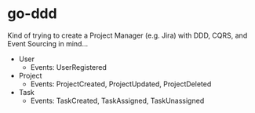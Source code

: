 # go-ddd

Kind of trying to create a Project Manager (e.g. Jira) with DDD, CQRS, and Event Sourcing in mind...

- User
  - Events: UserRegistered
- Project
  - Events: ProjectCreated, ProjectUpdated, ProjectDeleted
- Task
  - Events: TaskCreated, TaskAssigned, TaskUnassigned 
